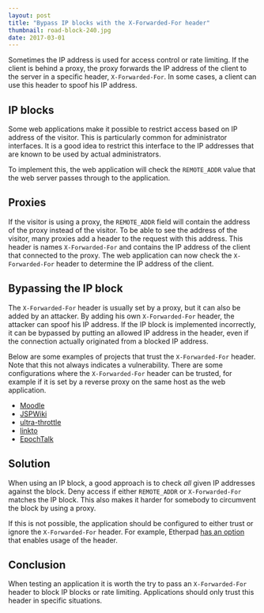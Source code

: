 ```yaml
---
layout: post
title: "Bypass IP blocks with the X-Forwarded-For header"
thumbnail: road-block-240.jpg
date: 2017-03-01
---
```


Sometimes the IP address is used for access control or rate limiting. If the client is behind a proxy, the proxy forwards the IP address of the client to the server in a specific header, `X-Forwarded-For`. In some cases, a client can use this header to spoof his IP address.

## IP blocks

Some web applications make it possible to restrict access based on IP address of the visitor. This is particularly common for administrator interfaces. It is a good idea to restrict this interface to the IP addresses that are known to be used by actual administrators.

To implement this, the web application will check the `REMOTE_ADDR` value that the web server passes through to the application.

## Proxies

If the visitor is using a proxy, the `REMOTE_ADDR` field will contain the address of the proxy instead of the visitor. To be able to see the address of the visitor, many proxies add a header to the request with this address. This header is names `X-Forwarded-For` and contains the IP address of the client that connected to the proxy. The web application can now check the `X-Forwarded-For` header to determine the IP address of the client.

## Bypassing the IP block

The `X-Forwarded-For` header is usually set by a proxy, but it can also be added by an attacker. By adding his own `X-Forwarded-For` header, the attacker can spoof his IP address. If the IP block is implemented incorrectly, it can be bypassed by putting an allowed IP address in the header, even if the connection actually originated from a blocked IP address.

Below are some examples of projects that trust the `X-Forwarded-For` header. Note that this not always indicates a vulnerability. There are some configurations where the `X-Forwarded-For` header can be trusted, for example if it is set by a reverse proxy on the same host as the web application.

* [Moodle](https://github.com/moodle/moodle/blob/master/lib/moodlelib.php#L8818)
* [JSPWiki](https://github.com/apache/jspwiki/blob/master/jspwiki-war/src/main/java/org/apache/wiki/util/HttpUtil.java#L54)
* [ultra-throttle](https://github.com/atsid/ultra-throttle/blob/master/src/getIpAddress.js#L5)
* [linkto](https://github.com/nindalf/linkto/blob/master/middleware.go#L84)
* [EpochTalk](https://github.com/epochtalk/epochtalk/blob/master/server/plugins/blacklist/index.js#L14)

## Solution

When using an IP block, a good approach is to check *all* given IP addresses against the block. Deny access if either `REMOTE_ADDR` or `X-Forwarded-For` matches the IP block. This also makes it harder for somebody to circumvent the block by using a proxy.

If this is not possible, the application should be configured to either trust or ignore the `X-Forwarded-For` header. For example, Etherpad [has an option](https://github.com/ether/etherpad-lite/blob/master/src/node/handler/SocketIORouter.js#L64) that enables usage of the header.

## Conclusion

When testing an application it is worth the try to pass an `X-Forwarded-For` header to block IP blocks or rate limiting. Applications should only trust this header in specific situations.
